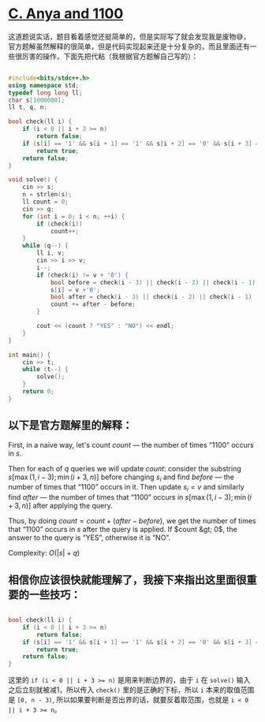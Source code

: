 # [C. Anya and 1100](https://codeforces.com/contest/2036/problem/C)

这道题说实话，题目看着感觉还挺简单的，但是实际写了就会发现我是废物😅，官方题解虽然解释的很简单，但是代码实现起来还是十分复杂的，而且里面还有一些很厉害的操作，下面先把代粘（我根据官方题解自己写的）：

```cpp

#include<bits/stdc++.h>
using namespace std;
typedef long long ll;
char s[1000000];
ll t, q, n;

bool check(ll i) {
    if (i < 0 || i + 3 >= n)
        return false;
    if (s[i] == '1' && s[i + 1] == '1' && s[i + 2] == '0' && s[i + 3] == '0')
        return true;
    return false;
}

void solve() {
    cin >> s;
    n = strlen(s);
    ll count = 0;
    cin >> q;
    for (int i = 0; i < n; ++i) {
        if (check(i))
            count++;
    }
    while (q--) {
        ll i, v;
        cin >> i >> v;
        i--;
        if (check(i) != v + '0') {
            bool before = check(i - 3) || check(i - 2) || check(i - 1) || check(i);
            s[i] = v +'0';
            bool after = check(i - 3) || check(i - 2) || check(i - 1) || check(i);
            count += after - before;
        }

        cout << (count ? "YES" : "NO") << endl;
    }
}

int main() {
    cin >> t;
    while (t--) {
        solve();
    }
    return 0;
}
```

## 以下是官方题解里的解释：

First, in a naive way, let's count $count$ — the number of times “1100” occurs in $s$.

Then for each of $q$ queries we will update $count$: consider the substring $s[\max(1, i - 3); \min(i + 3, n)]$ before changing $s_i$ and find $before$ — the number of times that “1100” occurs in it. Then update $s_i = v$ and similarly find $after$ — the number of times that “1100” occurs in $s[\max(1, i - 3); \min(i + 3, n)]$ after applying the query.

Thus, by doing $count = count + (after - before)$, we get the number of times that “1100” occurs in $s$ after the query is applied. If $count &gt; 0$, the answer to the query is “YES”, otherwise it is “NO”.

Complexity: $O(|s| + q)$

## 相信你应该很快就能理解了，我接下来指出这里面很重要的一些技巧：

```cpp

bool check(ll i) {
    if (i < 0 || i + 3 >= n)
        return false;
    if (s[i] == '1' && s[i + 1] == '1' && s[i + 2] == '0' && s[i + 3] == '0')
        return true;
    return false;
}
```
这里的 `if (i < 0 || i + 3 >= n)` 是用来判断边界的，由于 `i` 在 `solve()` 输入之后立刻就被减1，所以传入 `check()` 里的是正确的下标，所以 `i` 本来的取值范围是 `[0, n - 3)`,
所以如果要判断是否出界的话，就要反着取范围，也就是 `i < 0 || i + 3 >= n`。
